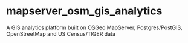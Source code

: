 # mapserver_osm_gis_analytics
A GIS analytics platform built on OSGeo MapServer, Postgres/PostGIS, OpenStreetMap and US Census/TIGER data
